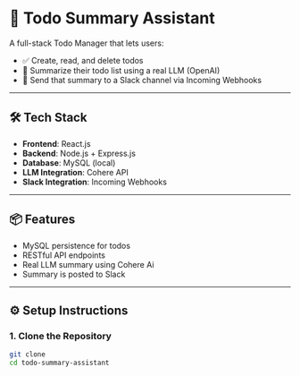 # 🧠 Todo Summary Assistant

A full-stack Todo Manager that lets users:
- ✅ Create, read, and delete todos
- 🧠 Summarize their todo list using a real LLM (OpenAI)
- 🔔 Send that summary to a Slack channel via Incoming Webhooks

---

## 🛠 Tech Stack

- **Frontend**: React.js 
- **Backend**: Node.js + Express.js
- **Database**: MySQL (local)
- **LLM Integration**: Cohere API
- **Slack Integration**: Incoming Webhooks

---

## 📦 Features

- MySQL persistence for todos
- RESTful API endpoints
- Real LLM summary using Cohere Ai
- Summary is posted to Slack

---

## ⚙️ Setup Instructions

### 1. Clone the Repository

```bash
git clone 
cd todo-summary-assistant
